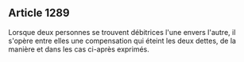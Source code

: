 Article 1289
----
Lorsque deux personnes se trouvent débitrices l'une envers l'autre, il s'opère
entre elles une compensation qui éteint les deux dettes, de la manière et dans
les cas ci-après exprimés.
